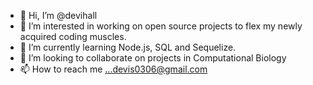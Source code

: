- 👋 Hi, I’m @devihall
- 👀 I’m interested in working on open source projects to flex my newly acquired coding muscles.
- 🌱 I’m currently learning Node.js, SQL and Sequelize.
- 💞️ I’m looking to collaborate on projects in Computational Biology
- 📫 How to reach me ...devis0306@gmail.com 

<!---
devihall/devihall is a ✨ special ✨ repository because its `README.md` (this file) appears on your GitHub profile.
You can click the Preview link to take a look at your changes.
--->
